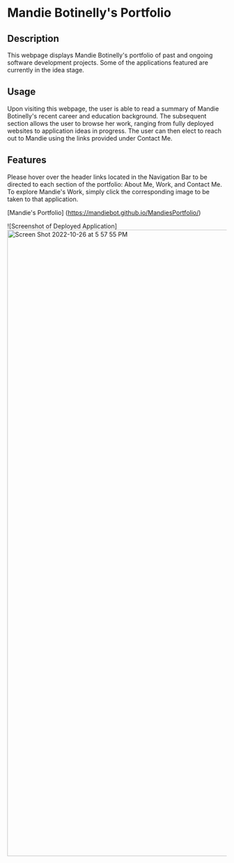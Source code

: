 # Mandie Botinelly's Portfolio

## Description

This webpage displays Mandie Botinelly's portfolio of past and ongoing software development projects. Some of the applications featured are currently in the idea stage.

## Usage

Upon visiting this webpage, the user is able to read a summary of Mandie Botinelly's recent career and education background. The subsequent section allows the user to browse her work, ranging from fully deployed websites to application ideas in progress. The user can then elect to reach out to Mandie using the links provided under Contact Me.

## Features

Please hover over the header links located in the Navigation Bar to be directed to each section of the portfolio: About Me, Work, and Contact Me. To explore Mandie's Work, simply click the corresponding image to be taken to that application.

[Mandie's Portfolio] (https://mandiebot.github.io/MandiesPortfolio/)

![Screenshot of Deployed Application] <img width="1440" alt="Screen Shot 2022-10-26 at 5 57 55 PM" src="https://user-images.githubusercontent.com/115324641/198160481-cbc094c9-003a-45bd-9011-517d203548e7.png">

